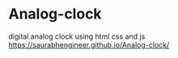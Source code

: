 # Analog-clock
digital analog  clock using html css and js 
https://saurabhengineer.github.io/Analog-clock/
